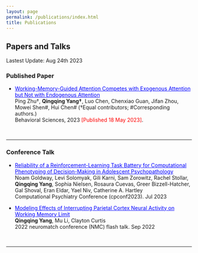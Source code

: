 ```yaml
---
layout: page
permalink: /publications/index.html
title: Publications
---
```


## Papers and Talks

Lastest Update: Aug 24th 2023

### Published Paper

- <a href="https://www.mdpi.com/2076-328X/13/5/426" style="color: blue;">Working-Memory-Guided Attention Competes with Exogenous Attention but Not with Endogenous Attention</a> <br> Ping Zhu†, **Qingqing Yang†**, Luo Chen, Chenxiao Guan, Jifan Zhou, Mowei Shen#, Hui Chen# (†Equal contributors; #Corresponding authors.)<br>Behavioral Sciences, 2023  <font color='red'>[Published 18 May 2023]</font>.<br>

<br>

---

### Conference Talk

- <a href="/mypaper/Frame4.pdf" style="color: blue;">Reliability of a Reinforcement-Learning Task Battery for Computational Phenotyping of Decision-Making in Adolescent Psychopathology</a> <br>Noam Goldway, Levi Solomyak, Gili Karni, Sam Zorowitz, Rachel Stollar, **Qingqing Yang**, Sophia Nielsen, Rosaura 
Cuevas, Greer Bizzell-Hatcher, Gal Shoval, Eran Eldar, Yael Niv, Catherine A. Hartley<br>Computational Psychiatry Conference (cpconf2023). Jul 2023<br>



- <a href= "/file/yang_qingqing_rmePoster.pdf" style="color: blue;">Modeling Effects of Interrupting Parietal Cortex Neural Activity on Working Memory Limit</a> <br> **Qingqing Yang**, Mu Li, Clayton Curtis <br>2022 neuromatch conference (NMC) flash talk. Sep 2022

<br>

---


